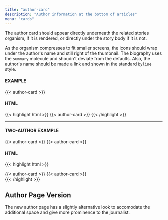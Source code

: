 ```yaml
---
title: "author-card"
description: "Author information at the bottom of articles"
menu: "cards"
---
```


The author card should appear directly underneath the related stories organism, if it is rendered, or directly under the story body if it is not.

As the organism compresses to fit smaller screens, the icons should wrap under the author's name and still right of the thumbnail. The biography uses the `summary` molecule and shoudn't deviate from the defaults. Also, the author's name should be made a link and shown in the standard `byline` style.

#### EXAMPLE
<div class="story-module">
  {{< author-card >}}
</div>

#### HTML
{{< highlight html >}}
{{< author-card >}}
{{< /highlight >}}

---

#### TWO-AUTHOR EXAMPLE
<div class="grid story-module">
  {{< author-card >}}
  {{< author-card >}}
</div>

#### HTML
{{< highlight html >}}
<div class="grid story-module">
{{< author-card >}}
{{< author-card >}}
</div>
{{< /highlight >}}

## Author Page Version

The new author page has a slightly alternative look to accomodate the additional space and give more prominence to the journalist.
